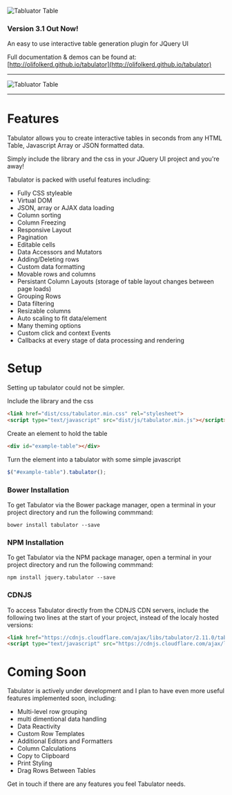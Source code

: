 ![Tabluator Table](http://olifolkerd.github.io/tabulator/images/tabulator.png)

### Version 3.1 Out Now!

An easy to use interactive table generation plugin for JQuery UI

Full documentation & demos can be found at: [http://olifolkerd.github.io/tabulator](http://olifolkerd.github.io/tabulator)
***
![Tabluator Table](http://olifolkerd.github.io/tabulator/images/tabulator_table.jpg)
***
Features
================================
Tabulator allows you to create interactive tables in seconds from any HTML Table, Javascript Array or JSON formatted data.

Simply include the library and the css in your JQuery UI project and you're away!

Tabulator is packed with useful  features including:

- Fully CSS styleable
- Virtual DOM
- JSON, array or AJAX data loading
- Column sorting
- Column Freezing
- Responsive Layout
- Pagination
- Editable cells
- Data Accessors and Mutators
- Adding/Deleting rows
- Custom data formatting
- Movable rows and columns
- Persistant Column Layouts (storage of table layout changes between page loads)
- Grouping Rows
- Data filtering
- Resizable columns
- Auto scaling  to fit data/element
- Many theming options
- Custom click and context Events
- Callbacks at every stage of data processing and rendering


Setup
================================
Setting up tabulator could not be simpler.

Include the library and the css
```html
<link href="dist/css/tabulator.min.css" rel="stylesheet">
<script type="text/javascript" src="dist/js/tabulator.min.js"></script>
```

Create an element to hold the table
```html
<div id="example-table"></div>
```

Turn the element into a tabulator with some simple javascript
```js
$("#example-table").tabulator();
```


### Bower Installation
To get Tabulator via the Bower package manager, open a terminal in your project directory and run the following commmand:
```
bower install tabulator --save
```

### NPM Installation
To get Tabulator via the NPM package manager, open a terminal in your project directory and run the following commmand:
```
npm install jquery.tabulator --save
```

### CDNJS
To access Tabulator directly from the CDNJS CDN servers, include the following two lines at the start of your project, instead of the localy hosted versions:
```html
<link href="https://cdnjs.cloudflare.com/ajax/libs/tabulator/2.11.0/tabulator.min.css" rel="stylesheet">
<script type="text/javascript" src="https://cdnjs.cloudflare.com/ajax/libs/tabulator/2.11.0/tabulator.min.js"></script>
```

Coming Soon
================================
Tabulator is actively under development and I plan to have even more useful features implemented soon, including:

- Multi-level row grouping
- multi dimentional data handling
- Data Reactivity
- Custom Row Templates
- Additional Editors and Formatters
- Column Calculations
- Copy to Clipboard
- Print Styling
- Drag Rows Between Tables

Get in touch if there are any features you feel Tabulator needs.